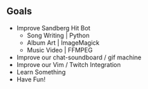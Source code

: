 Goals
-----

- Improve Sandberg Hit Bot
  - Song Writing | Python
  - Album Art    | ImageMagick
  - Music Video  | FFMPEG
- Improve our chat-soundboard / gif machine
- Improve our Vim / Twitch Integration
- Learn Something
- Have Fun!
